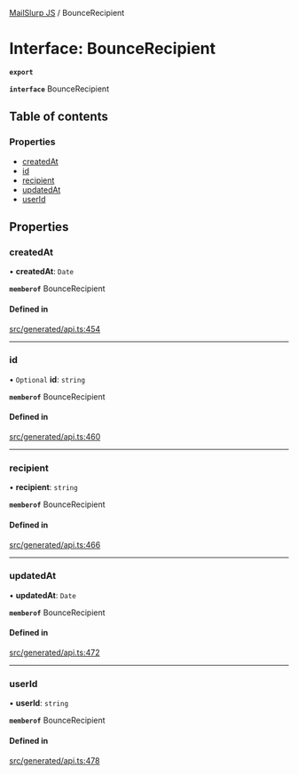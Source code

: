 [MailSlurp JS](../README.md) / BounceRecipient

# Interface: BounceRecipient

**`export`**

**`interface`** BounceRecipient

## Table of contents

### Properties

- [createdAt](BounceRecipient.md#createdat)
- [id](BounceRecipient.md#id)
- [recipient](BounceRecipient.md#recipient)
- [updatedAt](BounceRecipient.md#updatedat)
- [userId](BounceRecipient.md#userid)

## Properties

### createdAt

• **createdAt**: `Date`

**`memberof`** BounceRecipient

#### Defined in

[src/generated/api.ts:454](https://github.com/mailslurp/mailslurp-client/blob/f0f645f/src/generated/api.ts#L454)

___

### id

• `Optional` **id**: `string`

**`memberof`** BounceRecipient

#### Defined in

[src/generated/api.ts:460](https://github.com/mailslurp/mailslurp-client/blob/f0f645f/src/generated/api.ts#L460)

___

### recipient

• **recipient**: `string`

**`memberof`** BounceRecipient

#### Defined in

[src/generated/api.ts:466](https://github.com/mailslurp/mailslurp-client/blob/f0f645f/src/generated/api.ts#L466)

___

### updatedAt

• **updatedAt**: `Date`

**`memberof`** BounceRecipient

#### Defined in

[src/generated/api.ts:472](https://github.com/mailslurp/mailslurp-client/blob/f0f645f/src/generated/api.ts#L472)

___

### userId

• **userId**: `string`

**`memberof`** BounceRecipient

#### Defined in

[src/generated/api.ts:478](https://github.com/mailslurp/mailslurp-client/blob/f0f645f/src/generated/api.ts#L478)
